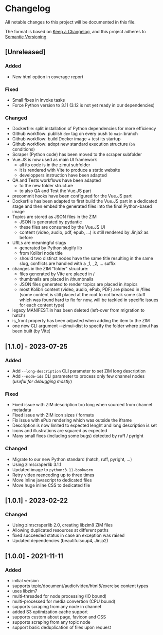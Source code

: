 # Changelog

All notable changes to this project will be documented in this file.

The format is based on [Keep a Changelog](https://keepachangelog.com/en/1.0.0/),
and this project adheres to [Semantic Versioning](https://semver.org/spec/v2.0.0.html).

## [Unreleased]

### Added
- New html option in coverage report

### Fixed
- Small fixes in invoke tasks
- Force Python version to 3.11 (3.12 is not yet ready in our dependencies)

### Changed
- Dockerfile: split installation of Python dependencies for more efficiency
- Github workflow: publish `dev` tag on every push to `main` branch
- Github workflow: build Docker image + test its startup
- Github workflow: adopt new standard execution structure (`on` conditions)
- Scraper (Python code) has been moved to the scraper subfolder
- Vue.JS is now used as main UI framework
  - all its code is in the zimui subfolder
  - it is rendered with Vite to produce a static website
  - developpers instruction have been adapted
- QA and Tests workflows have been adapted
    - to the new folder structure
    - to also QA and Test the Vue.JS part
- precommit hooks have been configured for the Vue.JS part
- Dockerfile has been adapted to first build the Vue.JS part in a dedicated stage and then embed the generated files into the final Python-based image
- Topics are stored as JSON files in the ZIM
    - JSON is generated by pydantic
    - these files are consumed by the Vue.JS UI
    - content (video, audio, pdf, epub, ...) is still rendered by Jinja2 as before
- URLs are meaningful slugs
    - generated by Python slugify lib
    - from Kolibri node title
    - should two distinct nodes have the same title resulting in the same slug, conflicts are handled with a _1, _2, ... suffix
- changes in the ZIM "folder" structure:
    -  files generated by Vite are placed in /
    -  thumbnails are placed in /thumbnails
    -  JSON files generated to render topics are placed in /topics
    -  most Kolibri content (video, audio, ePub, PDF) are placed in /files (some content is still placed at the root to not break some stuff which was found hard to fix for now, will be tackled in specific issues for each content type)
- legacy MANIFEST.in has been deleted (left-over from migration to hatch)
- is_front property has been adjusted when adding the item to the ZIM
- one new CLI argument --zimui-dist to specify the folder where zimui has been built (by Vite)



## [1.1.0] - 2023-07-25

### Added
- Add `--long-description` CLI parameter to set ZIM long description
- Add `--node-ids` CLI parameter to process only few channel nodes (_useful for debugging mostly_)

### Fixed
- Fixed issue with ZIM description too long when sourced from channel metadata
- Fixed issue with ZIM icon sizes / formats
- Fix issue with ePub rendering which was outside the iframe
- Description is now limited to expected lenght and long description is set
- Icons and illustrations are squared as expected
- Many small fixes (including some bugs) detected by ruff / pyright

### Changed

- Migrate to our new Python standard (hatch, ruff, pyright, ...)
- Using zimscraperlib 3.1.1
- Updated image to `python:3.11-bookworm`
- Retry video reencoding up to three times
- Move inline javascript to dedicated files
- Move huge inline CSS to dedicated file

## [1.0.1] - 2023-02-22

### Changed

- Using zimscraperlib 2.0, creating libzim8 ZIM files
- Allowing duplicated resources at different paths
- fixed succeeded status in case an exception was raised
- Updated dependencies (beautifulsoup4, Jinja2)

## [1.0.0] - 2021-11-11

### Added
- initial version
- supports topic/document/audio/video/html5/exercise content types
- uses libzim7
- multi-threaded for node processing (IO bound)
- multi-processed for media convertion (CPU bound)
- supports scraping from any node in channel
- added S3 optimization cache support
- supports custom about page, favicon and CSS
- supports scraping from any topic node
- support basic deduplication of files upon request
